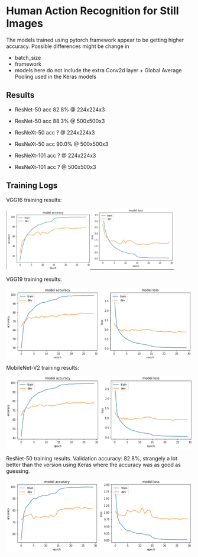 # Human Action Recognition for Still Images

The models trained using pytorch framework appear to be getting higher accuracy. 
Possible differences might be change in 

* batch_size
* framework
* models here do not include the extra Conv2d layer + Global Average Pooling used in the Keras models

## Results

* ResNet-50 acc 82.8% @ 224x224x3
* ResNet-50 acc 88.3% @ 500x500x3

* ResNeXt-50 acc  ?    @ 224x224x3
* ResNeXt-50 acc 90.0% @ 500x500x3

* ResNeXt-101 acc  ?    @ 224x224x3
* ResNeXt-101 acc  ?    @ 500x500x3


## Training Logs

VGG16 training results:


<img src="images/vgg16_acc.jpg" width="45%" /><img src="images/vgg16_loss.jpg" width="45%"/>


VGG19 training results:

<img src="images/vgg19_acc_loss.png" />


MobileNet-V2 training results:

<img src="images/mobilenet-v2.png" />

ResNet-50 training results.  Validation accuracy: 82.8%, strangely a lot better than the version using Keras where the accuracy was as good as guessing.

<img src="images/resnet50_acc_loss.jpg" >
